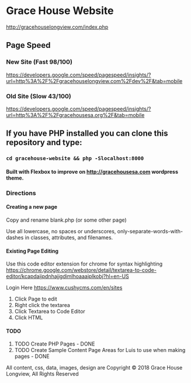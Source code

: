 
# Grace House Website
http://gracehouselongview.com/index.php

## Page Speed

### New Site (Fast 98/100)
https://developers.google.com/speed/pagespeed/insights/?url=http%3A%2F%2Fgracehouselongview.com%2Fdev%2F&tab=mobile

### Old Site (Slow 43/100)
https://developers.google.com/speed/pagespeed/insights/?url=http%3A%2F%2Fgracehousesa.org%2F&tab=mobile

## If you have PHP installed you can clone this repository and type:

### `cd gracehouse-website && php -Slocalhost:8000`

#### Built with Flexbox to improve on http://gracehousesa.com wordpress theme.

### Directions

#### Creating a new page
Copy and rename blank.php (or some other page)

Use all lowercase, no spaces or underscores, only-separate-words-with-dashes in classes, attributes, and filenames.

#### Existing Page Editing
Use this code editor extension for chrome for syntax highlighting
https://chrome.google.com/webstore/detail/textarea-to-code-editor/kcapdaijpdnhajjgdimlhoaaaiplkobj?hl=en-US

Login Here
https://www.cushycms.com/en/sites

1. Click Page to edit
1. Right click the textarea
1. Click Textarea to Code Editor
1. Click HTML

#### TODO
1. TODO Create PHP Pages - DONE
2. TODO Create Sample Content Page Areas for Luis to use when making pages - DONE

All content, css, data, images, design are Copyright &copy; 2018 Grace House Longview, All Rights Reserved
